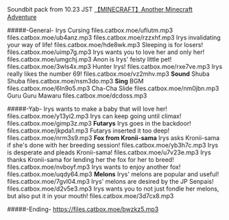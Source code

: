Soundbit pack from 10.23 JST [【MINECRAFT】Another Minecraft Adventure](https://www.youtube.com/watch?v=7TNX6qBc4rU)

#####-General-
Irys Cursing
files.catbox.moe/uflutm.mp3
files.catbox.moe/ub4anz.mp3
files.catbox.moe/rzzxhf.mp3
Irys invalidating your way of life!
files.catbox.moe/hde8wk.mp3
Sleeping is for losers!
files.catbox.moe/uimp7g.mp3
Irys wants you to love her and only her!
files.catbox.moe/umgchj.mp3
Anon is Irys' feisty little pet!
files.catbox.moe/3wls4x.mp3
Hunter Irys!
files.catbox.moe/rxe7ve.mp3
Irys really likes the number 69!
files.catbox.moe/vz2mhv.mp3
**Sound**
Shuba Shuba
files.catbox.moe/nsm3do.mp3
**Sing**
BGM
files.catbox.moe/6ln9o5.mp3
Cha-Cha Slide
files.catbox.moe/nm0jbn.mp3
Guru Guru Mawaru
files.catbox.moe/dcdoss.mp3


#####-Yab-
Irys wants to make a baby that will love her!
files.catbox.moe/y13yi2.mp3
Irys can keep going until climax!
files.catbox.moe/gimp3z.mp3
**Futarys**
Irys goes in the backdoor!
files.catbox.moe/jkpda1.mp3
Futarys inserted it too deep!
files.catbox.moe/nrm3s9.mp3
**Fox from Kronii-sama**
Irys asks Kronii-sama if she's done with her breeding session!
files.catbox.moe/yb3h7c.mp3
Irys is desperate and pleads Kronii-sama!
files.catbox.moe/u7v23e.mp3
Irys thanks Kronii-sama for lending her the fox for her to breed!
files.catbox.moe/nvboyf.mp3
Irys wants to enjoy another fox!
files.catbox.moe/uqdy64.mp3
**Melons**
Irys' melons are popular and useful!
files.catbox.moe/7gvl04.mp3
Irys' melons are desired by the JP Senpais!
files.catbox.moe/d2v5e3.mp3
Irys wants you to not just fondle her melons, but also put it in your mouth!
files.catbox.moe/3d7cx8.mp3


#####-Ending-
https://files.catbox.moe/bwzkz5.mp3